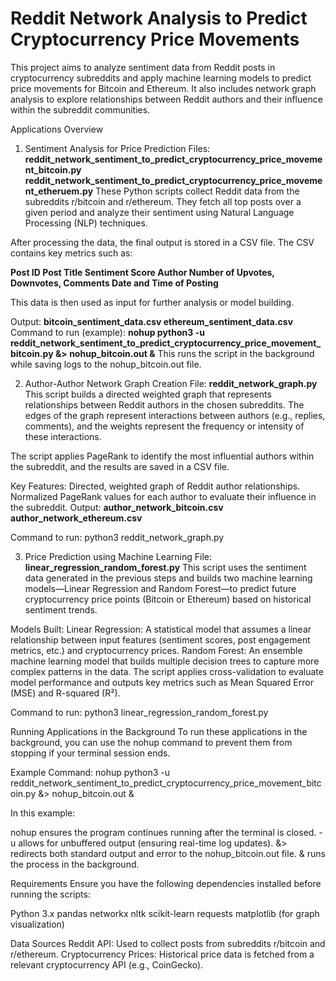 # Reddit Network Analysis to Predict Cryptocurrency Price Movements

This project aims to analyze sentiment data from Reddit posts in cryptocurrency subreddits and apply machine learning models to predict price movements for Bitcoin and Ethereum. It also includes network graph analysis to explore relationships between Reddit authors and their influence within the subreddit communities.

Applications Overview
1. Sentiment Analysis for Price Prediction
Files:
**reddit_network_sentiment_to_predict_cryptocurrency_price_movement_bitcoin.py
reddit_network_sentiment_to_predict_cryptocurrency_price_movement_etheruem.py**
These Python scripts collect Reddit data from the subreddits r/bitcoin and r/ethereum. They fetch all top posts over a given period and analyze their sentiment using Natural Language Processing (NLP) techniques.

After processing the data, the final output is stored in a CSV file. The CSV contains key metrics such as:

**Post ID
Post Title
Sentiment Score
Author
Number of Upvotes, Downvotes, Comments
Date and Time of Posting**

This data is then used as input for further analysis or model building.

Output:
**bitcoin_sentiment_data.csv
ethereum_sentiment_data.csv**
Command to run (example):
**nohup python3 -u reddit_network_sentiment_to_predict_cryptocurrency_price_movement_bitcoin.py &> nohup_bitcoin.out &**
This runs the script in the background while saving logs to the nohup_bitcoin.out file.

2. Author-Author Network Graph Creation
File:
**reddit_network_graph.py**
This script builds a directed weighted graph that represents relationships between Reddit authors in the chosen subreddits. The edges of the graph represent interactions between authors (e.g., replies, comments), and the weights represent the frequency or intensity of these interactions.

The script applies PageRank to identify the most influential authors within the subreddit, and the results are saved in a CSV file.

Key Features:
Directed, weighted graph of Reddit author relationships.
Normalized PageRank values for each author to evaluate their influence in the subreddit.
Output:
**author_network_bitcoin.csv
author_network_ethereum.csv**

Command to run:
python3 reddit_network_graph.py

3. Price Prediction using Machine Learning
File:
**linear_regression_random_forest.py**
This script uses the sentiment data generated in the previous steps and builds two machine learning models—Linear Regression and Random Forest—to predict future cryptocurrency price points (Bitcoin or Ethereum) based on historical sentiment trends.

Models Built:
Linear Regression: A statistical model that assumes a linear relationship between input features (sentiment scores, post engagement metrics, etc.) and cryptocurrency prices.
Random Forest: An ensemble machine learning model that builds multiple decision trees to capture more complex patterns in the data.
The script applies cross-validation to evaluate model performance and outputs key metrics such as Mean Squared Error (MSE) and R-squared (R²).

Command to run:
python3 linear_regression_random_forest.py

Running Applications in the Background
To run these applications in the background, you can use the nohup command to prevent them from stopping if your terminal session ends.

Example Command:
nohup python3 -u reddit_network_sentiment_to_predict_cryptocurrency_price_movement_bitcoin.py &> nohup_bitcoin.out &

In this example:

nohup ensures the program continues running after the terminal is closed.
-u allows for unbuffered output (ensuring real-time log updates).
&> redirects both standard output and error to the nohup_bitcoin.out file.
& runs the process in the background.


Requirements
Ensure you have the following dependencies installed before running the scripts:

Python 3.x
pandas
networkx
nltk
scikit-learn
requests
matplotlib (for graph visualization)

Data Sources
Reddit API: Used to collect posts from subreddits r/bitcoin and r/ethereum.
Cryptocurrency Prices: Historical price data is fetched from a relevant cryptocurrency API (e.g., CoinGecko).
